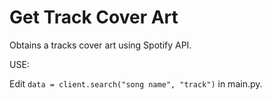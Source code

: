 # Get Track Cover Art
Obtains a tracks cover art using Spotify API.


USE:

Edit ```data = client.search("song name", "track")``` in main.py. 
